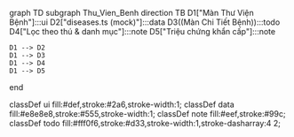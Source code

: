 graph TD
  subgraph Thu_Vien_Benh
    direction TB
    D1["Màn Thư Viện Bệnh"]:::ui
    D2["diseases.ts (mock)"]:::data
    D3((Màn Chi Tiết Bệnh)):::todo
    D4["Lọc theo thú & danh mục"]:::note
    D5["Triệu chứng khẩn cấp"]:::note

    D1 --> D2
    D1 --> D3
    D1 --> D4
    D1 --> D5
  end

classDef ui fill:#def,stroke:#2a6,stroke-width:1;
classDef data fill:#e8e8e8,stroke:#555,stroke-width:1;
classDef note fill:#eef,stroke:#99c;
classDef todo fill:#fff0f6,stroke:#d33,stroke-width:1,stroke-dasharray:4 2;

